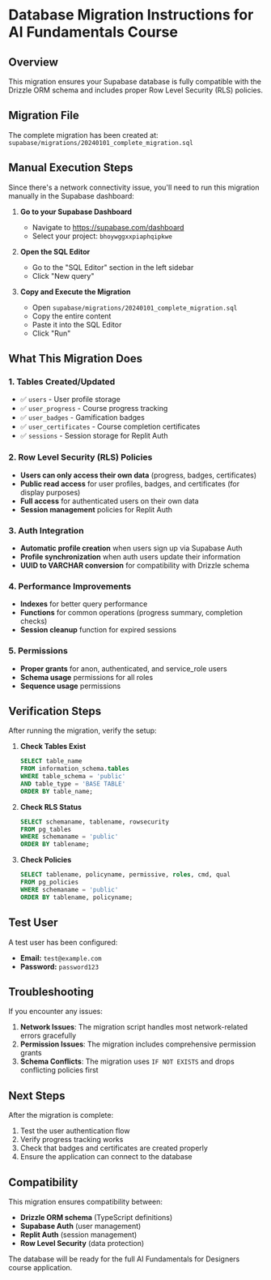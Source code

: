 # Database Migration Instructions for AI Fundamentals Course

## Overview
This migration ensures your Supabase database is fully compatible with the Drizzle ORM schema and includes proper Row Level Security (RLS) policies.

## Migration File
The complete migration has been created at: `supabase/migrations/20240101_complete_migration.sql`

## Manual Execution Steps

Since there's a network connectivity issue, you'll need to run this migration manually in the Supabase dashboard:

1. **Go to your Supabase Dashboard**
   - Navigate to https://supabase.com/dashboard
   - Select your project: `bhoywggxxpiaphqipkwe`

2. **Open the SQL Editor**
   - Go to the "SQL Editor" section in the left sidebar
   - Click "New query"

3. **Copy and Execute the Migration**
   - Open `supabase/migrations/20240101_complete_migration.sql`
   - Copy the entire content
   - Paste it into the SQL Editor
   - Click "Run"

## What This Migration Does

### 1. **Tables Created/Updated**
- ✅ `users` - User profile storage
- ✅ `user_progress` - Course progress tracking
- ✅ `user_badges` - Gamification badges
- ✅ `user_certificates` - Course completion certificates
- ✅ `sessions` - Session storage for Replit Auth

### 2. **Row Level Security (RLS) Policies**
- **Users can only access their own data** (progress, badges, certificates)
- **Public read access** for user profiles, badges, and certificates (for display purposes)
- **Full access** for authenticated users on their own data
- **Session management** policies for Replit Auth

### 3. **Auth Integration**
- **Automatic profile creation** when users sign up via Supabase Auth
- **Profile synchronization** when auth users update their information
- **UUID to VARCHAR conversion** for compatibility with Drizzle schema

### 4. **Performance Improvements**
- **Indexes** for better query performance
- **Functions** for common operations (progress summary, completion checks)
- **Session cleanup** function for expired sessions

### 5. **Permissions**
- **Proper grants** for anon, authenticated, and service_role users
- **Schema usage** permissions for all roles
- **Sequence usage** permissions

## Verification Steps

After running the migration, verify the setup:

1. **Check Tables Exist**
   ```sql
   SELECT table_name
   FROM information_schema.tables
   WHERE table_schema = 'public'
   AND table_type = 'BASE TABLE'
   ORDER BY table_name;
   ```

2. **Check RLS Status**
   ```sql
   SELECT schemaname, tablename, rowsecurity
   FROM pg_tables
   WHERE schemaname = 'public'
   ORDER BY tablename;
   ```

3. **Check Policies**
   ```sql
   SELECT tablename, policyname, permissive, roles, cmd, qual
   FROM pg_policies
   WHERE schemaname = 'public'
   ORDER BY tablename, policyname;
   ```

## Test User

A test user has been configured:
- **Email:** `test@example.com`
- **Password:** `password123`

## Troubleshooting

If you encounter any issues:

1. **Network Issues**: The migration script handles most network-related errors gracefully
2. **Permission Issues**: The migration includes comprehensive permission grants
3. **Schema Conflicts**: The migration uses `IF NOT EXISTS` and drops conflicting policies first

## Next Steps

After the migration is complete:

1. Test the user authentication flow
2. Verify progress tracking works
3. Check that badges and certificates are created properly
4. Ensure the application can connect to the database

## Compatibility

This migration ensures compatibility between:
- **Drizzle ORM schema** (TypeScript definitions)
- **Supabase Auth** (user management)
- **Replit Auth** (session management)
- **Row Level Security** (data protection)

The database will be ready for the full AI Fundamentals for Designers course application.
